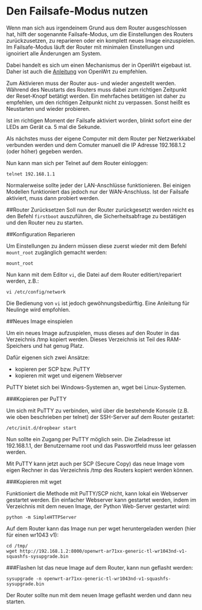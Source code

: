 # Den Failsafe-Modus nutzen

Wenn man sich aus irgendeinem Grund aus dem Router ausgeschlossen hat,
hilft der sogenannte Failsafe-Modus, um die Einstellungen des Routers
zurückzusetzen, zu reparieren oder ein komplett neues Image einzuspielen.
Im Failsafe-Modus läuft der Router mit minimalen Einstellungen und ignoiriert
alle Änderungen am System.

Dabei handelt es sich um einen Mechanismus der in OpenWrt eigebaut ist.
Daher ist auch die [Anleitung](http://wiki.openwrt.org/de/doc/howto/generic.failsafe) von OpenWrt zu empfehlen.

Zum Aktivieren muss der Router aus- und wieder angestellt werden.
Während des Neustarts des Routers muss dabei zum richtigen Zeitpunkt
der Reset-Knopf betätigt werden. Ein mehrfaches betätigen ist daher zu
empfehlen, um den richtigen Zeitpunkt nicht zu verpassen.
Sonst heißt es Neustarten und wieder probieren.

Ist im richtigen Moment der Failsafe aktiviert worden, blinkt sofort eine der LEDs
am Gerät ca. 5 mal die Sekunde.

Als nächstes muss der eigene Computer mit dem Router per Netzwerkkabel
verbunden werden und dem Comuter manuell die IP Adresse 192.168.1.2 (oder höher) gegeben werden.

Nun kann man sich per Telnet auf dem Router einloggen:
```
telnet 192.168.1.1
```

Normalerweise sollte jeder der LAN-Anschlüsse funktionieren.
Bei einigen Modellen funktioniert das jedoch nur der WAN-Anschluss.
Ist der Failsafe aktiviert, muss dann probiert werden.

##Router Zurücksetzen
Soll nun der Router zurückgesetzt werden reicht es den Befehl `firstboot` auszuführen,
die Sicherheitsabfrage zu bestätigen und den Router neu zu starten.

##Konfiguration Reparieren

Um Einstellungen zu ändern müssen diese zuerst wieder mit dem Befehl `mount_root`
zugänglich gemacht werden:
```
mount_root
```

Nun kann mit dem Editor `vi`, die Datei auf dem Router editiert/repariert werden, z.B.:

```
vi /etc/config/network
```

Die Bedienung von `vi` ist jedoch gewöhnungsbedürftig. Eine Anleitung
für Neulinge wird empfohlen.

##Neues Image einspielen

Um ein neues Image aufzuspielen, muss dieses auf den Router in das Verzeichnis
/tmp kopiert werden. Dieses Verzeichnis ist Teil des RAM-Speichers und hat genug Platz.

Dafür eigenen sich zwei Ansätze:
- kopieren per SCP bzw. PuTTY
- kopieren mit wget und eigenem Webserver

PuTTY bietet sich bei Windows-Systemen an, wget bei Linux-Systemen.

###Kopieren per PuTTY

Um sich mit PuTTY zu verbinden, wird über die bestehende Konsole (z.B. wie oben beschrieben per telnet)
der SSH-Server auf dem Router gestartet:

```
/etc/init.d/dropbear start
```

Nun sollte ein Zugang per PuTTY möglich sein. Die Zieladresse ist 192.168.1.1, der Benutzername root 
und das Passwortfeld muss leer gelassen werden.

Mit PuTTY kann jetzt auch per SCP (Secure Copy) das neue Image vom eigen Rechner in das Verzeichnis /tmp
des Routers kopiert werden können.

###Kopieren mit wget

Funktioniert die Methode mit PuTTY/SCP nicht, kann lokal ein Webserver gestartet werden.
Ein einfacher Webserver kann gestartet werden, indem im Verzeichnis mit dem neuen Image,
der Python Web-Server gestartet wird:

```
python -m SimpleHTTPServer
```

Auf dem Router kann das Image nun per wget heruntergeladen werden (hier für einen wr1043 v1):
```
cd /tmp/
wget http://192.168.1.2:8000/openwrt-ar71xx-generic-tl-wr1043nd-v1-squashfs-sysupgrade.bin
```

###Flashen
Ist das neue Image auf dem Router, kann nun geflasht werden:
```
sysupgrade -n openwrt-ar71xx-generic-tl-wr1043nd-v1-squashfs-sysupgrade.bin
```

Der Router sollte nun mit dem neuen Image geflasht werden und dann neu starten.
